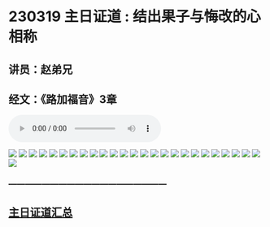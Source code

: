 # 230319 主日证道 : 结出果子与悔改的心相称
## 讲员：赵弟兄
## 经文：《路加福音》3章
<audio controls src="./230319.mp3"></audio>

![](./images/1.jpg)
![](./images/2.jpg)
![](./images/3.jpg)
![](./images/4.jpg)
![](./images/5.jpg)
![](./images/6.jpg)
![](./images/7.jpg)
![](./images/8.jpg)
![](./images/9.jpg)
![](./images/10.jpg)
![](./images/11.jpg)
![](./images/12.jpg)
![](./images/13.jpg)
![](./images/14.jpg)
![](./images/15.jpg)
![](./images/16.jpg)
![](./images/17.jpg)
![](./images/18.jpg)
![](./images/19.jpg)
![](./images/20.jpg)
![](./images/21.jpg)
![](./images/22.jpg)
![](./images/23.jpg)
![](./images/24.jpg)
![](./images/25.jpg)
![](./images/26.jpg)



### ———————————————————

## [主日证道汇总](https://nccchurch.github.io/Sermons/)
